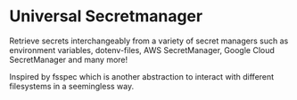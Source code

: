 # Universal Secretmanager

Retrieve secrets interchangeably from a variety of secret managers such as environment variables, dotenv-files, AWS SecretManager, Google Cloud SecretManager and many more!

Inspired by fsspec which is another abstraction to interact with different filesystems in a seemingless way.
